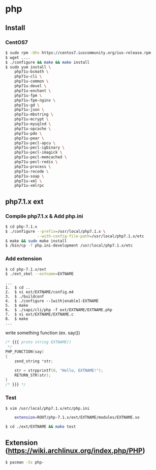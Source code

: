 # php

## Install

### CentOS7

```sh
$ sudo rpm -Uhv https://centos7.iuscommunity.org/ius-release.rpm
$ wget ....
$ ./configure && make && make install
$ sudo yum install \
    php71u-bcmath \
    php71u-cli \
    php71u-common \
    php71u-devel \
    php71u-enchant \
    php71u-fpm \
    php71u-fpm-nginx \
    php71u-gd \
    php71u-json \
    php71u-mbstring \
    php71u-mcrypt \
    php71u-mysqlnd \
    php71u-opcache \
    php71u-pdo \
    php71u-pear \
    php71u-pecl-apcu \
    php71u-pecl-igbinary \
    php71u-pecl-imagick \
    php71u-pecl-memcached \
    php71u-pecl-redis \
    php71u-process \
    php71u-recode \
    php71u-soap \
    php71u-xml \
    php71u-xmlrpc
```

## php7.1.x ext

### Compile php7.1.x & Add php.ini

```sh
$ cd php-7.1.x
$ ./configure --prefix=/usr/local/php7.1.x \
              --with-config-file-path=/usr/local/php7.1.x/etc
$ make && sudo make install
$ /bin/cp -f php.ini-development /usr/local/php7.1.x/etc
```

### Add extension

```sh
$ cd php-7.1.x/ext
$ ./ext_skel --extname=EXTNAME
```
    ...
    1.  $ cd ..
    2.  $ vi ext/EXTNAME/config.m4
    3.  $ ./buildconf
    4.  $ ./configure --[with|enable]-EXTNAME
    5.  $ make
    6.  $ ./sapi/cli/php -f ext/EXTNAME/EXTNAME.php
    7.  $ vi ext/EXTNAME/EXTNAME.c
    8.  $ make
    ...

write something function (ex. say())

```c
/* {{{ proto string EXTNAME()
 */
PHP_FUNCTION(say)
{
	zend_string *str;

	str = strpprintf(0, "Hello, EXTNAME!");
	RETURN_STR(str);
}
/* }}} */
```

### Test

```sh
$ vim /usr/local/php7.1.x/etc/php.ini

    extension=ROOT/php-7.1.x/ext/EXTNAME/modules/EXTNAME.so

$ cd ./ext/EXTNAME && make test
```

## Extension (https://wiki.archlinux.org/index.php/PHP)

```sh
$ pacman -Ss php-
```
